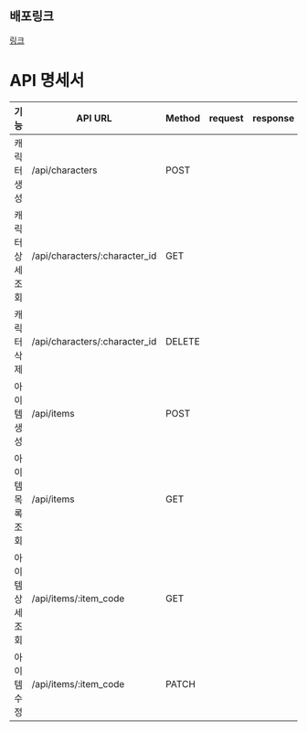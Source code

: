 ## 배포링크
[링크](http://ydh1503-sparta.store:3000/)

# API 명세서
|기능|API URL|Method|request|response|response(error)|
|---|---|---|-------|-------|-------|
|캐릭터 생성|/api/characters|POST|
|캐릭터 상세 조회|/api/characters/:character_id|GET|
|캐릭터 삭제|/api/characters/:character_id|DELETE|
|아이템 생성|/api/items|POST|
|아이템 목록 조회|/api/items|GET|
|아이템 상세 조회|/api/items/:item_code|GET|
|아이템 수정|/api/items/:item_code|PATCH|
